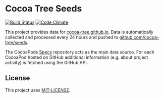 # Cocoa Tree Seeds

[![Build Status](https://travis-ci.org/dpree/cocoa-tree-store.png)](https://travis-ci.org/dpree/cocoa-tree-store)
[![Code Climate](https://codeclimate.com/github/dpree/cocoa-tree-store.png)](https://codeclimate.com/github/dpree/cocoa-tree-store)

This project provides data for [cocoa-tree.github.io](http://cocoa-tree.github.io). Data is automatically collected and processed every 24 hours and pushed to [github.com/cocoa-tree/seeds](http://github.com/cocoa-tree/seeds).

The CocoaPods [Specs](http://github.com/cocoa-pods/Spec) repository acts as the main data source. For each CocoaPod hosted on GitHub additional information (e.g. about project activity) is fetched using the GitHub API.

## License

This project uses [MIT-LICENSE](LICENSE.txt).
